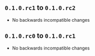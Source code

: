 ## `0.1.0.rc1` to `0.1.0.rc2`

- No backwards incompatible changes

## `0.1.0.rc0` to `0.1.0.rc1`

- No backwards incompatible changes